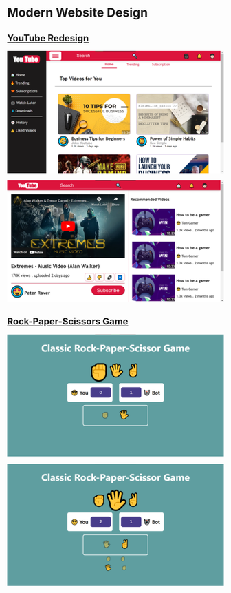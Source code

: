 # Modern Website Design 

## [YouTube Redesign](https://indiecodermm.github.io/modern-websites/youtube/index.html)

![Screenshot 1](https://github.com/IndieCoderMM/modern-websites/blob/master/screenshots/ss-yt-home.png)

![Screenshot 1](https://github.com/IndieCoderMM/modern-websites/blob/master/screenshots/ss-yt-player.png)

## [Rock-Paper-Scissors Game](https://indiecodermm.github.io/modern-websites/rock-paper-scissors/index.html)

![Screenshot 1](https://github.com/IndieCoderMM/modern-websites/blob/master/screenshots/ss-rps-1.png)

![Screenshot 1](https://github.com/IndieCoderMM/modern-websites/blob/master/screenshots/ss-rps-2.png)
